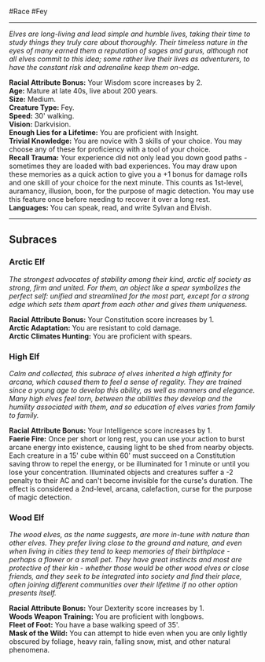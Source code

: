 #Race #Fey
- - -
_Elves are long-living and lead simple and humble lives, taking their time to study things they truly care about thoroughly. Their timeless nature in the eyes of many earned them a reputation of sages and gurus, although not all elves commit to this idea; some rather live their lives as adventurers, to have the constant risk and adrenaline keep them on-edge._
 
**Racial Attribute Bonus:** Your Wisdom score increases by 2.  
**Age:** Mature at late 40s, live about 200 years.  
**Size:** Medium.  
**Creature Type:** Fey.  
**Speed:** 30' walking.  
**Vision:** Darkvision.  
**Enough Lies for a Lifetime:** You are proficient with Insight.  
**Trivial Knowledge:** You are novice with 3 skills of your choice. You may choose any of these for proficiency with a tool of your choice.  
**Recall Trauma:** Your experience did not only lead you down good paths - sometimes they are loaded with bad experiences. You may draw upon these memories as a quick action to give you a +1 bonus for damage rolls and one skill of your choice for the next minute. This counts as 1st-level, auramancy, illusion, boon, for the purpose of magic detection. You may use this feature once before needing to recover it over a long rest.  
**Languages:** You can speak, read, and write Sylvan and Elvish.
 - - -
## Subraces
### Arctic Elf
 
_The strongest advocates of stability among their kind, arctic elf society as strong, firm and united. For them, an object like a spear symbolizes the perfect self: unified and streamlined for the most part, except for a strong edge which sets them apart from each other and gives them uniqueness._
 
**Racial Attribute Bonus:** Your Constitution score increases by 1.  
**Arctic Adaptation:** You are resistant to cold damage.  
**Arctic Climates Hunting:** You are proficient with spears.
 
### High Elf
 
_Calm and collected, this subrace of elves inherited a high affinity for arcana, which caused them to feel a sense of regality. They are trained since a young age to develop this ability, as well as manners and elegance. Many high elves feel torn, between the abilities they develop and the humility associated with them, and so education of elves varies from family to family._
 
**Racial Attribute Bonus:** Your Intelligence score increases by 1.  
**Faerie Fire:** Once per short or long rest, you can use your action to burst arcane energy into existence, causing light to be shed from nearby objects. Each creature in a 15' cube within 60' must succeed on a Constitution saving throw to repel the energy, or be illuminated for 1 minute or until you lose your concentration. Illuminated objects and creatures suffer a -2 penalty to their AC and can't become invisible for the curse's duration. The effect is considered a 2nd-level, arcana, calefaction, curse for the purpose of magic detection.
 
### Wood Elf
 
_The wood elves, as the name suggests, are more in-tune with nature than other elves. They prefer living close to the ground and nature, and even when living in cities they tend to keep memories of their birthplace - perhaps a flower or a small pet. They have great instincts and most are protective of their kin - whether those would be other wood elves or close friends, and they seek to be integrated into society and find their place, often joining different communities over their lifetime if no other option presents itself._
 
**Racial Attribute Bonus:** Your Dexterity score increases by 1.  
**Woods Weapon Training:** You are proficient with longbows.  
**Fleet of Foot:** You have a base walking speed of 35'.  
**Mask of the Wild:** You can attempt to hide even when you are only lightly obscured by foliage, heavy rain, falling snow, mist, and other natural phenomena.